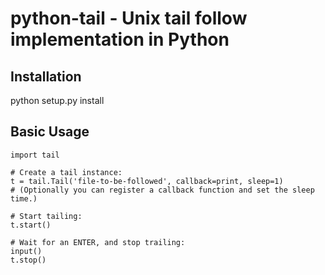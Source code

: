 # python-tail - Unix tail follow implementation in Python #

## Installation ##

python setup.py install

## Basic Usage ##
    import tail

    # Create a tail instance:
    t = tail.Tail('file-to-be-followed', callback=print, sleep=1)
    # (Optionally you can register a callback function and set the sleep time.)

    # Start tailing:
    t.start()

    # Wait for an ENTER, and stop trailing:
    input()
    t.stop()
